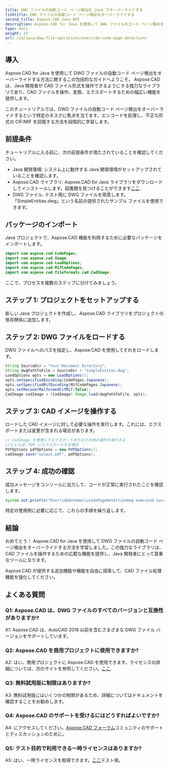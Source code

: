 ```yaml
---
title: DWG ファイルの自動コード ページ検出を Java でオーバーライドする
linktitle: DWG ファイルの自動コード ページ検出をオーバーライドする
second_title: Aspose.CAD Java API
description: Aspose.CAD for Java を使用して DWG ファイルのコード ページ検出をオーバーライドする方法を説明します。エンコーディングを効率的に処理し、不正な形式の CIF/MIF を回復します。
type: docs
weight: 13
url: /ja/java/dwg-file-operations/override-code-page-detection/
---
```

## 導入

Aspose.CAD for Java を使用して DWG ファイルの自動コード ページ検出をオーバーライドする方法に関するこの包括的なガイドへようこそ。 Aspose.CAD は、Java 開発者が CAD ファイル形式を操作できるようにする強力なライブラリであり、CAD ファイルを操作、変換、エクスポートするための幅広い機能を提供します。

このチュートリアルでは、DWG ファイルの自動コード ページ検出をオーバーライドするという特定のタスクに焦点を当てます。エンコードを処理し、不正な形式の CIF/MIF を回復する方法を段階的に学習します。

## 前提条件

チュートリアルに入る前に、次の前提条件が満たされていることを確認してください。

- Java 開発環境: システム上に動作する Java 開発環境がセットアップされていることを確認します。
- Aspose.CAD ライブラリ: Aspose.CAD for Java ライブラリをダウンロードしてインストールします。図書館を見つけることができます[ここ](https://releases.aspose.com/cad/java/).
- DWG ファイル: テスト用に DWG ファイルを用意します。 「SimpleEntities.dwg」という名前の提供されたサンプル ファイルを使用できます。

## パッケージのインポート

Java プロジェクトで、Aspose.CAD 機能を利用するために必要なパッケージをインポートします。

```java
import com.aspose.cad.CodePages;
import com.aspose.cad.Image;
import com.aspose.cad.LoadOptions;
import com.aspose.cad.MifCodePages;
import com.aspose.cad.fileformats.cad.CadImage;
```

ここで、プロセスを複数のステップに分けてみましょう。

## ステップ 1: プロジェクトをセットアップする

新しい Java プロジェクトを作成し、Aspose.CAD ライブラリをプロジェクトの依存関係に追加します。

## ステップ 2: DWG ファイルをロードする

DWG ファイルへのパスを指定し、Aspose.CAD を使用してそれをロードします。

```java
String SourceDir = "Your Document Directory";
String dwgPathToFile = SourceDir + "SimpleEntites.dwg";
LoadOptions opts = new LoadOptions();
opts.setSpecifiedEncoding(CodePages.Japanese);
opts.setSpecifiedMifEncoding(MifCodePages.Japanese);
opts.setRecoverMalformedCifMif(false);
CadImage cadImage = (CadImage) Image.load(dwgPathToFile, opts);
```

## ステップ 3: CAD イメージを操作する

ロードした CAD イメージに対して必要な操作を実行します。これには、エクスポートまたは変更が含まれる場合があります。

```java
// cadImage を使用してエクスポートまたはその他の操作を実行する
//たとえば、PDF にエクスポートする場合
PdfOptions pdfOptions = new PdfOptions();
cadImage.save("output.pdf", pdfOptions);
```

## ステップ 4: 成功の確認

成功メッセージをコンソールに出力して、コードが正常に実行されたことを確認します。

```java
System.out.println("OverrideAutomaticCodePageDetectionDwg executed successfully");
```

特定の使用例に必要に応じて、これらの手順を繰り返します。

## 結論

おめでとう！ Aspose.CAD for Java を使用して DWG ファイルの自動コード ページ検出をオーバーライドする方法を学習しました。この強力なライブラリは、CAD ファイルを操作するための広範な機能を提供し、Java 開発者にとって貴重なツールになります。

Aspose.CAD が提供する追加機能や機能を自由に探索して、CAD ファイル処理機能を強化してください。

## よくある質問

### Q1: Aspose.CAD は、DWG ファイルのすべてのバージョンと互換性がありますか?

A1: Aspose.CAD は、AutoCAD 2018 以前を含むさまざまな DWG ファイル バージョンをサポートしています。

### Q2: Aspose.CAD を商用プロジェクトに使用できますか?

 A2: はい、商用プロジェクトに Aspose.CAD を使用できます。ライセンスの詳細については、次のサイトを参照してください。[ここ](https://purchase.aspose.com/buy).

### Q3: 無料試用版に制限はありますか?

A3: 無料試用版にはいくつかの制限があるため、詳細についてはドキュメントを確認することをお勧めします。

### Q4: Aspose.CAD のサポートを受けるにはどうすればよいですか?

 A4: にアクセスしてください。[Aspose.CAD フォーラム](https://forum.aspose.com/c/cad/19)コミュニティのサポートとディスカッションのために。

### Q5: テスト目的で利用できる一時ライセンスはありますか?

 A5: はい、一時ライセンスを取得できます。[ここ](https://purchase.aspose.com/temporary-license/)テスト用。